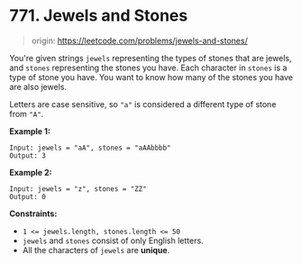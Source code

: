 # 771. Jewels and Stones

> origin: <https://leetcode.com/problems/jewels-and-stones/>

You're given strings `jewels` representing the types of stones that are jewels,
and `stones` representing the stones you have. Each character in `stones` is a
type of stone you have. You want to know how many of the stones you have are
also jewels.

Letters are case sensitive, so `"a"` is considered a different type of stone
from `"A"`.

**Example 1:**

```text
Input: jewels = "aA", stones = "aAAbbbb"
Output: 3
```

**Example 2:**

```text
Input: jewels = "z", stones = "ZZ"
Output: 0
```

**Constraints:**

- `1 <= jewels.length, stones.length <= 50`
- `jewels` and `stones` consist of only English letters.
- All the characters of `jewels` are **unique**.
